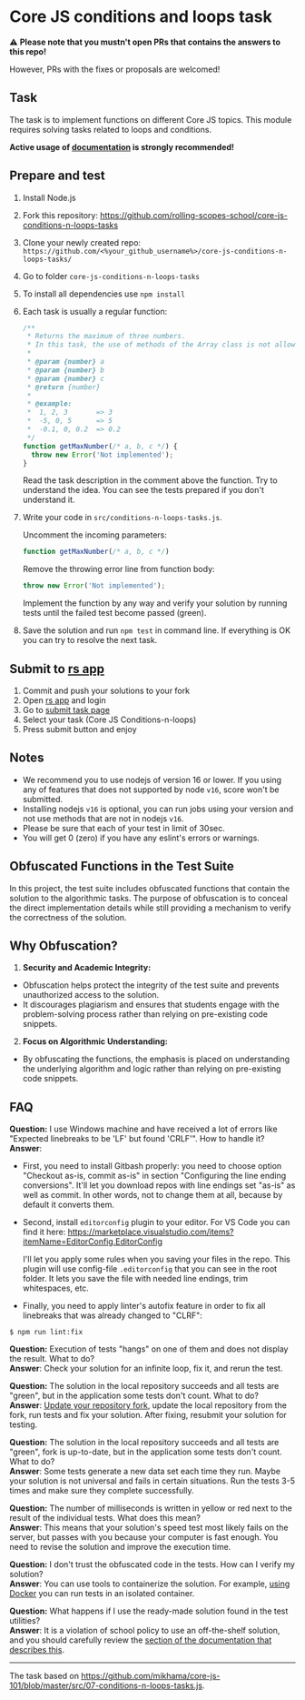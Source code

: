 # Core JS conditions and loops task

:warning: **Please note that you mustn't open PRs that contains the answers to this repo!**

However, PRs with the fixes or proposals are welcomed!

## Task

The task is to implement functions on different Core JS topics. This module requires solving tasks related to loops and conditions.

**Active usage of [documentation](https://developer.mozilla.org/en-US/) is strongly recommended!**

## Prepare and test

1. Install Node.js
2. Fork this repository: https://github.com/rolling-scopes-school/core-js-conditions-n-loops-tasks
3. Clone your newly created repo: `https://github.com/<%your_github_username%>/core-js-conditions-n-loops-tasks/`
4. Go to folder `core-js-conditions-n-loops-tasks`
5. To install all dependencies use `npm install`
6. Each task is usually a regular function:

   ```javascript
   /**
    * Returns the maximum of three numbers.
    * In this task, the use of methods of the Array class is not allowed.
    *
    * @param {number} a
    * @param {number} b
    * @param {number} c
    * @return {number}
    *
    * @example:
    *  1, 2, 3       => 3
    *  -5, 0, 5      => 5
    *  -0.1, 0, 0.2  => 0.2
    */
   function getMaxNumber(/* a, b, c */) {
     throw new Error('Not implemented');
   }
   ```

   Read the task description in the comment above the function. Try to understand the idea. You can see the tests prepared if you don't understand it.

7. Write your code in `src/conditions-n-loops-tasks.js`.

   Uncomment the incoming parameters:

   ```javascript
   function getMaxNumber(/* a, b, c */)
   ```

   Remove the throwing error line from function body:

   ```javascript
   throw new Error('Not implemented');
   ```

   Implement the function by any way and verify your solution by running tests until the failed test become passed (green).

8. Save the solution and run `npm test` in command line. If everything is OK you can try to resolve the next task.

## Submit to [rs app](https://app.rs.school/)

1. Commit and push your solutions to your fork
2. Open [rs app](https://app.rs.school/) and login
3. Go to [submit task page](https://app.rs.school/course/submit-task?course=rs-2023-q4)
4. Select your task (Core JS Conditions-n-loops)
5. Press submit button and enjoy

## Notes

- We recommend you to use nodejs of version 16 or lower. If you using any of features that does not supported by node `v16`, score won't be submitted.
- Installing nodejs `v16` is optional, you can run jobs using your version and not use methods that are not in nodejs `v16`.
- Please be sure that each of your test in limit of 30sec.
- You will get 0 (zero) if you have any eslint's errors or warnings.

## Obfuscated Functions in the Test Suite

In this project, the test suite includes obfuscated functions that contain the solution to the algorithmic tasks. The purpose of obfuscation is to conceal the direct implementation details while still providing a mechanism to verify the correctness of the solution.

## Why Obfuscation?

1. **Security and Academic Integrity:**
  - Obfuscation helps protect the integrity of the test suite and prevents unauthorized access to the solution.
  - It discourages plagiarism and ensures that students engage with the problem-solving process rather than relying on pre-existing code snippets.
2. **Focus on Algorithmic Understanding:**
  - By obfuscating the functions, the emphasis is placed on understanding the underlying algorithm and logic rather than relying on pre-existing code snippets.

## FAQ

**Question:** I use Windows machine and have received a lot of errors like "Expected linebreaks to be 'LF' but found 'CRLF'". How to handle it?<br>
**Answer**:

- First, you need to install Gitbash properly: you need to choose option "Checkout as-is, commit as-is" in section "Configuring the line ending conversions". It'll let you download repos with line endings set "as-is" as well as commit. In other words, not to change them at all, because by default it converts them.
- Second, install `editorconfig` plugin to your editor. For VS Code you can find it here:
  https://marketplace.visualstudio.com/items?itemName=EditorConfig.EditorConfig

  I'll let you apply some rules when you saving your files in the repo. This plugin will use config-file `.editorconfig` that you can see in the root folder. It lets you save the file with needed line endings, trim whitespaces, etc.

- Finally, you need to apply linter's autofix feature in order to fix all linebreaks that was already changed to "CLRF":

```
$ npm run lint:fix
```

**Question:** Execution of tests "hangs" on one of them and does not display the result. What to do?<br>
**Answer**: Check your solution for an infinite loop, fix it, and rerun the test.

**Question:** The solution in the local repository succeeds and all tests are "green", but in the application some tests don't count. What to do?<br>
**Answer**: [Update your repository fork](https://docs.github.com/en/pull-requests/collaborating-with-pull-requests/working-with-forks/syncing-a-fork), update the local repository from the fork, run tests and fix your solution. After fixing, resubmit your solution for testing.

**Question:** The solution in the local repository succeeds and all tests are "green", fork is up-to-date, but in the application some tests don't count. What to do?<br>
**Answer**: Some tests generate a new data set each time they run. Maybe your solution is not universal and fails in certain situations. Run the tests 3-5 times and make sure they complete successfully.

**Question:** The number of milliseconds is written in yellow or red next to the result of the individual tests. What does this mean?<br>
**Answer**: This means that your solution's speed test most likely fails on the server, but passes with you because your computer is fast enough. You need to revise the solution and improve the execution time.

**Question:** I don't trust the obfuscated code in the tests. How can I verify my solution?<br>
**Answer**: You can use tools to containerize the solution. For example, [using Docker](https://docs.docker.com/guides/language/nodejs/) you can run tests in an isolated container.

**Question:** What happens if I use the ready-made solution found in the test utilities?<br>
**Answer**: It is a violation of school policy to use an off-the-shelf solution, and you should carefully review the [section of the documentation that describes this](https://docs.rs.school/#/dismission).

---

The task based on https://github.com/mikhama/core-js-101/blob/master/src/07-conditions-n-loops-tasks.js.
